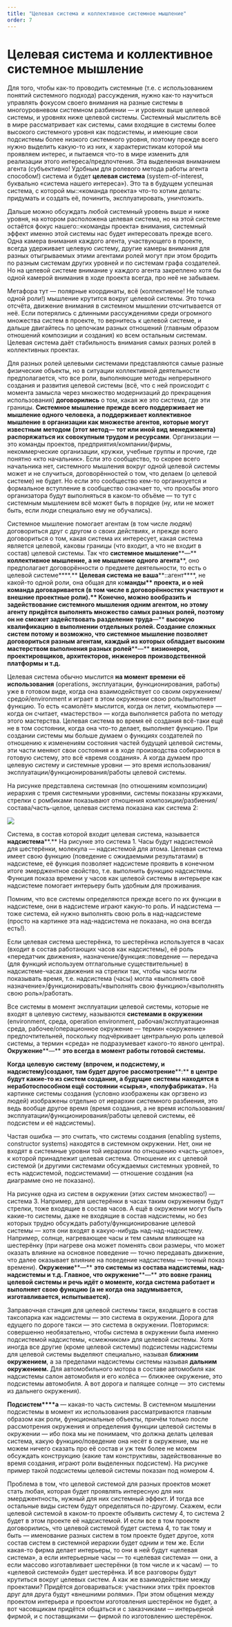 ```yaml
---
title: "Целевая система и коллективное системное мышление"
order: 7
---
```


# Целевая система и коллективное системное мышление

Для того, чтобы как-то проводить системные (т.е. с использованием понятий системного подхода) рассуждения, нужно как-то научиться управлять фокусом своего внимания на разные системы в многоуровневом системном разбиении — и уровнях выше целевой системы, и уровнях ниже целевой системы. Системный мыслитель всё в мире рассматривает как системы, сами входящие в системы более высокого системного уровня как подсистемы, и имеющие свои подсистемы более низкого системного уровня, поэтому прежде всего нужно выделить какую-то из них, к характеристикам которой мы проявляем интерес, и пытаемся что-то в мире изменить для реализации этого интереса/предпочтения. Эта выделенная вниманием агента (субъективно! Удобным для ролевого метода работы агента способом!) система и будет **целевая система** (system-of-interest, буквально «система нашего интереса»). Это та в будущем успешная система, с которой мы::«команда проекта» что-то хотим делать: придумать и создать её, починить, эксплуатировать, уничтожить.

Дальше можно обсуждать любой системный уровень выше и ниже уровня, на котором расположена целевая система, но на этой системе остаётся фокус нашего::«команды проекта» внимания, системный эффект именно этой системы нас будет интересовать прежде всего. Одна камера внимания каждого агента, участвующего в проекте, всегда удерживает целевую систему, другие камеры внимания для разных отыгрываемых этими агентами ролей могут при этом бродить по разным системам других уровней и по системам графа создателей. Но на целевой системе внимание у каждого агента закреплено хотя бы одной камерой внимания в ходе проекта всегда, про неё не забываем.

Метафора тут — полярные координаты, всё (коллективное! Не только одной роли!) мышление крутится вокруг целевой системы. Это точка отсчёта, движение внимания в системном мышлении отсчитывается от неё. Если потерялись с длинными рассуждениями среди огромного множества систем в проекте, то вернитесь к целевой системе, и дальше двигайтесь по цепочкам разных отношений (главным образом отношений композиции и создания) ко всем остальным системам. Целевая система даёт стабильность внимания самых разных ролей в коллективных проектах.

Для разных ролей целевыми системами представляются самые разные физические объекты, но в ситуации коллективной деятельности предполагается, что все роли, выполняющие методы непрерывного создания и развития целевой системы (всё, что с ней происходит с момента замысла через множество модернизаций до прекращения использования) **договорились** о том, какая же это система, где эти границы. **Системное мышление прежде всего поддерживает не мышление одного человека, а поддерживает коллективное мышление** **в организации как множестве агентов, которые могут** **известным** **методом** **(****этот метод****—** **тот или иной вид** **менеджмент****а****)** **распоряжаться их совокупным трудом и ресурсами**. Организации — это команды проектов, предприятия/компании/фирмы, некоммерческие организации, кружки, учебные группы и прочие, где понятно «кто начальник». Если это сообщество, то скорее всего начальника нет, системного мышления вокруг одной целевой системы может и не случиться, договорённостей о том, что делаем (о целевой системе) не будет. Но если это сообщество кем-то организуется и формальное вступление в сообщество означает то, что просьбы этого организатора будут выполняться в каком-то объёме — то тут с системным мышлением всё может быть в порядке (ну, или не может быть, если люди специально ему не обучались).

Системное мышление помогает агентам (в том числе людям) договориться друг с другом о своих действиях, и прежде всего договориться о том, какая система их интересует, какая система является целевой, каковы границы (что входит, а что не входит в состав) целевой системы. Так что **системное мышление****—** **коллективное мышление, а не мышление одного** **агента****, оно предполагает договорённости о предмете деятельности, то есть о целевой системе****.** **Целевая система не ваша****::агент****, не какой-то одной роли, она общая для ко****манды** **проекта****, и о ней команда договаривается (в том числе в договорённостях участвуют и внешние проектные роли)****.** **Конечно, можно вообразить и задействование системного мышления одним агентом, но этому агенту придётся выполнять множество самых разных ролей, поэтому он не сможет задействовать разделение труда****—** **высокую квалификацию в выполнении отдельных ролей. Создание сложных систем потому и возможно, что системное мышление позволяет договориться разным агентам, каждый из которых обладает высоким мастерством выполнения разных ролей****—** **визионеров, проектировщиков, архитекторов, инженеров производственной платформы и т.д.**

Целевая система обычно мыслится **на момент** **времени** **её использования** (operations, эксплуатации, функционирования, работы) уже в готовом виде, когда она взаимодействует со своим окружением/средой/environment и играет в этом окружении свою роль/выполняет функцию. То есть «самолёт» мыслится, когда он летит, «компьютер» — когда он считает, «мастерство» — когда выполняется работа по методу этого мастерства. Целевая система во время её создания всё-таки ещё не в том состоянии, когда она что-то делает, выполняет функцию. При создании системы мы больше думаем о функциях создателей по отношению к изменениям состояния частей будущей целевой системы, эти части меняют свои состояния и в ходе производства собираются в готовую систему, это всё «время создания». А когда думаем про целевую систему и системные уровни — это время использования/эксплуатации/функционирования/работы целевой системы.

На рисунке представлена системная (по отношениям композиции) иерархия с тремя системными уровнями, системы показаны кружками, стрелки с ромбиками показывают отношения композиции/разбиения/состава/часть-целое, целевая система показана как система 2:

![](/ru/professional/systems-thinking/32.png)

Система, в состав которой входит целевая система, называется **надсистема****.** На рисунке это система 1. Часы будут надсистемой для шестерёнки, молекула — надсистемой для атома. Целевая система имеет свою функцию (поведение с ожидаемыми результатами) в надсистеме, её функция позволяет надсистеме проявить в конечном итоге эмерджентное свойство, т.е. выполнить функцию надсистемы. Функция показа времени у часов как целевой системы в интерьере как надсистеме помогает интерьеру быть удобным для проживания.

Помним, что все системы определяются прежде всего по их функции в надсистеме, они в надсистеме играют какую-то роль. И надсистема — тоже система, ей нужно выполнять свою роль в над-надсистеме (просто на картинке эта над-надсистема не показана, но она всегда есть!).

Если целевая система шестерёнка, то шестерёнка используется в часах (входит в состав работающих часов как надсистемы), её роль «передатчик движения», назначение/функция::поведение — передача (для функций используем отглагольные существительные) в надсистеме-часах движения на стрелки так, чтобы часы могли показывать время, т.е. надсистема (часы) могла «выполнять своё назначение»/функционировать/«выполнять свою функцию»/«выполнять свою роль»/работать.

Все системы в момент эксплуатации целевой системы, которые не входят в целевую систему, называются **системами в окружении** (environment, среда, operation environment, рабочая/эксплуатационная среда, рабочее/операционное окружение — термин «окружение» предпочтительней, поскольку подчёркивает центральную роль целевой системы, а термин «среда» не подразумевает какого-то явного центра). **Окружение****—** **это всегда в момент работы готовой системы.**

**Когда** **целевую** **систему** **(впрочем, и подсистему, и надсистему)****создают****, там будет другое** **рассмотрение****:** **в центре буд****у****т какие-то из систем создания, а будущие системы** **находятся** **в неработоспособном ещё состоянии «сырья», «полуфабриката».** На картинке системы создания (условно изображены как оргзвено из людей) изображены отдельно от иерархии системного разбиения, это ведь вообще другое время (время создания, а не время использования/эксплуатации/функционирования/работы целевой системы, её подсистем и её надсистемы).

Частая ошибка — это считать, что системы создания (enabling systems, constructor systems) находятся в системном окружении. Нет, они не входят в системные уровни той иерархии по отношению «часть-целое», к которой принадлежит целевая система. Отношение их с целевой системой (и другими системами обсуждаемых системных уровней, то есть надсистемой, подсистемами) — отношение создания (на диаграмме оно не показано).

На рисунке одна из систем в окружении (этих систем множество!) — система 3. Например, для шестерёнки в часах таким окружением будут стрелки, тоже входящие в состав часов. А ещё в окружении могут быть какие-то системы, даже не входящие в состав надсистемы, но без которых трудно обсуждать работу/функционирование целевой системы — хотя они входят в какую-нибудь над-над-надсистему. Например, солнце, нагревающее часы и тем самым влияющее на шестерёнку (при нагреве она может поменять свои размеры, что может оказать влияние на основное поведение — точно передавать движение, что далее оказывает влияние на поведение надсистемы — точный показ времени). **Окружение****—** **это системы из состава надсистемы, над-надсистемы и т.д. Главное, что окружение****—** **это вовне границ целевой системы и речь идёт о моменте, когда система работает и выполняет свою функцию (а не когда она задумывается, изготавливается, испытывается).**

Заправочная станция для целевой системы такси, входящего в состав таксопарка как надсистемы — это система в окружении. Дорога для едущего по дороге такси — это система в окружении. Повторимся: совершенно необязательно, чтобы система в окружении была именно подсистемой надсистемы, «смежником» для целевой системы. Хотя иногда все другие (кроме целевой системы) подсистемы надсистемы для целевой системы выделяют специально, называя **ближним окружением**, а за пределами надсистемы системы называя **дальним окружением.** Для автомобильного мотора в составе автомобиля как надсистемы салон автомобиля и его колёса — ближнее окружение, это подсистемы автомобиля. А вот дорога и палящее солнце — это системы из дальнего окружения).

**Подсистем****а** — какая-то часть системы. В системном мышлении подсистемы в момент их использования рассматриваются главным образом как роли, функциональные объекты, причём только после рассмотрения окружения и определения функции целевой системы в окружении — ибо пока мы не понимаем, что должна делать целевая система, какую функцию/поведение она несёт в окружение, мы не можем ничего сказать про её состав и уж тем более не можем обсуждать конструкцию (какие там конструктивы, задействованные во время создания, играют роли выделенных подсистем). На рисунке пример такой подсистемы целевой системы показан под номером 4.

Проблема в том, что целевой системой для разных проектов может стать любая, которая будет проявлять интересную для них эмерджентность, нужный для них системный эффект. И тогда все остальные виды систем будут определяться по-другому. Скажем, если целевой системой в каком-то проекте объявить систему 4, то система 2 будет в этом проекте её надсистемой. И если все в том проекте договорились, что целевой системой будет система 4, то так тому и быть — именование разных систем в том проекте будет другое, хотя состав систем в системной иерархии будет одним и тем же. Если какая-то фирма делает интерьеры, то они в ней будут «целевая система», а если интерьерные часы — то «целевая система» — они, а если массово изготавливает шестерёнки (в том числе и к часам) — то «целевой системой» будет шестерёнка. И все разговоры будут крутиться вокруг целевых систем. А как же взаимодействие между проектами? Придётся договариваться: участники этих трёх проектов друг для друга будут «внешними ролями». При этом общения между проектом интерьера и проектом изготовления шестерёнок не будет, а вот часовщикам придётся общаться и с заказчиками — интерьерной фирмой, и с поставщиками — фирмой по изготовлению шестерёнок.